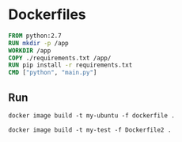 # Dockerfiles

```dockerfile
FROM python:2.7
RUN mkdir -p /app
WORKDIR /app
COPY ./requirements.txt /app/
RUN pip install -r requirements.txt
CMD ["python", "main.py"]
```

## Run

```dockerfile
docker image build -t my-ubuntu -f dockerfile .

docker image build -t my-test -f Dockerfile2 .
```



